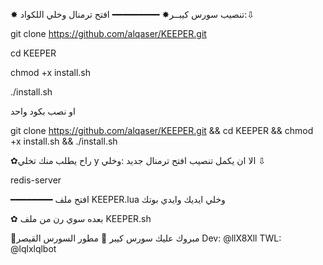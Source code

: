 ✸ تنصيب سورس كيبــر✸
━━━━━━━━━
افتح ترمنال وخلي اللكواد:⇩

git clone https://github.com/alqaser/KEEPER.git

cd KEEPER

chmod +x install.sh

./install.sh

او نصب بكود واحد

git clone https://github.com/alqaser/KEEPER.git && cd KEEPER && chmod +x install.sh && ./install.sh

✿راح يطلب منك تخلي y الا ان يكمل تنصيب
افتح ترمنال جديد :وخلي ⇩

redis-server

━━━━━━━━
افتح ملف KEEPER.lua
وخلي ايديك وايدي بوتك

✿ بعده سوي رن من ملف  KEEPER.sh

🍂مبروك عليك سورس كيبر 🍂
مطور السورس القيصر
Dev: @llX8Xll
TWL: @lqlxlqlbot
